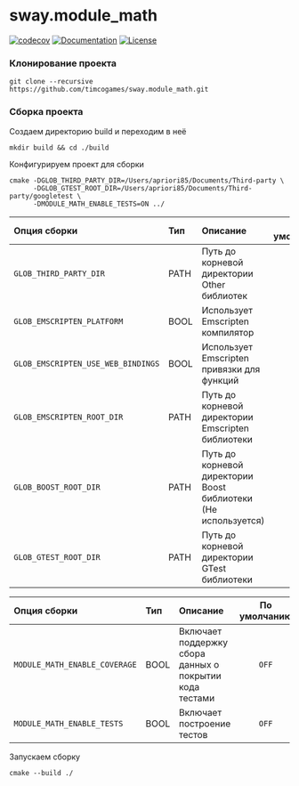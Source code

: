 # sway.module_math

[![codecov][codecov-svg]][codecov-url] [![Documentation][codedocs-svg]][codedocs-url] [![License][license-svg]][license-url]

### Клонирование проекта

```console
git clone --recursive https://github.com/timcogames/sway.module_math.git
```

### Сборка проекта

Создаем директорию build и переходим в неё

```console
mkdir build && cd ./build
```

Конфигурируем проект для сборки

```console
cmake -DGLOB_THIRD_PARTY_DIR=/Users/apriori85/Documents/Third-party \
      -DGLOB_GTEST_ROOT_DIR=/Users/apriori85/Documents/Third-party/googletest \
      -DMODULE_MATH_ENABLE_TESTS=ON ../
```

Опция сборки | Тип | Описание | По умолчанию
:---|:---|:---|:---:
`GLOB_THIRD_PARTY_DIR` | PATH | Путь до корневой директории Other библиотек | `-`
`GLOB_EMSCRIPTEN_PLATFORM` | BOOL | Использует Emscripten компилятор | `OFF`
`GLOB_EMSCRIPTEN_USE_WEB_BINDINGS` | BOOL | Использует Emscripten привязки для функций | `OFF`
`GLOB_EMSCRIPTEN_ROOT_DIR` | PATH | Путь до корневой директории Emscripten библиотеки | `-`
`GLOB_BOOST_ROOT_DIR` | PATH | Путь до корневой директории Boost библиотеки (Не используется) | `-`
`GLOB_GTEST_ROOT_DIR` | PATH | Путь до корневой директории GTest библиотеки | `-`

Опция сборки | Тип | Описание | По умолчанию
:---|:---|:---|:---:
`MODULE_MATH_ENABLE_COVERAGE` | BOOL | Включает поддержку сбора данных о покрытии кода тестами | `OFF`
`MODULE_MATH_ENABLE_TESTS` | BOOL | Включает построение тестов | `OFF`

Запускаем сборку

```console
cmake --build ./
```

[codecov-svg]: https://codecov.io/gh/timcogames/sway.module_math/branch/master/graph/badge.svg
[codecov-url]: https://codecov.io/gh/timcogames/sway.module_math
[codedocs-svg]: https://codedocs.xyz/timcogames/sway.module_math.svg
[codedocs-url]: https://codedocs.xyz/timcogames/sway.module_math/
[license-svg]: https://img.shields.io/github/license/mashape/apistatus.svg
[license-url]: LICENSE
